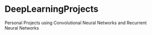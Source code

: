 # DeepLearningProjects
Personal Projects using Convolutional Neural Networks and Recurrent Neural Networks

